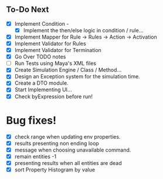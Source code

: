 ## To-Do Next
- [x] Implement Condition -
  - [x] Implement the then/else logic in condition / rule...
- [x] Implement Mapper for Rule -> Rules -> Action -> Activation
- [x] Implement Validator for Rules
- [x] Implement Validator for Termination
- [x] Go Over TODO notes
- [ ] Run Tests using Maya's XML files
- [x] Create Simulation Engine / Class / Method...
- [x] Design an Exception system for the simulation time.
- [x] Create a DTO module.
- [x] Start Implementing UI...
- [x] Check byExpression before run!

# Bug fixes!
- [x] check range when updating env properties.
- [x] results presenting non ending loop
- [x] message when choosing unavailable command.
- [x] remain entities -1
- [x] presenting results when all entities are dead
- [x] sort Property Histogram by value